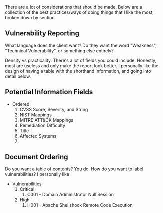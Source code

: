 There are a lot of considerations that should be made. Below are a collection of the best practices/ways of doing things that I like the most, broken down by section.



## Vulnerability Reporting
What language does the client want? Do they want the word "Weakness", "Technical Vulnerability", or something else entirely?

Density vs practicality. There's a lot of fields you could include. Honestly, most are useless and only make the report look better. I personally like the design of having a table with the shorthand information, and going into detail below.

## Potential Information Fields
- Ordered:
    1. CVSS Score, Severity, and String
    2. NIST Mappings
    3. MITRE ATT&CK Mappings
    4. Remediation Difficulty
    5. Title
    6. Affected Systems
    7. 

## Document Ordering
Do you want a table of contents? You do. How do you want to label vulnerabilities? I personally like

- Vulnerabilities
    1. Critical
	    1. C001 - Domain Administrator Null Session
	2. High 
		1. H001 - Apache Shellshock Remote Code Execution



#  